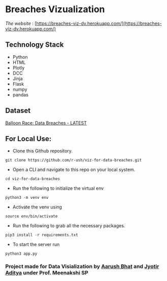 # Breaches Vizualization

_The website_ : [https://breaches-viz-dv.herokuapp.com/](https://breaches-viz-dv.herokuapp.com/)

## Technology Stack

- Python
- HTML
- Plotly
- DCC
- Jinja
- Flask
- numpy
- pandas

## Dataset

[Balloon Race: Data Breaches - LATEST](https://docs.google.com/spreadsheets/d/1i0oIJJMRG-7t1GT-mr4smaTTU7988yXVz8nPlwaJ8Xk/edit#gid=2)

## For Local Use:

- Clone this Github repository.

```shell
git clone https://github.com/r-ush/viz-for-data-breaches.git
```

- Open a CLI and navigate to this repo on your local system.

```shell
cd viz-for-data-breaches
```

- Run the following to initialize the virtual env

```shell
python3 -m venv env
```

- Activate the venv using

```shell
source env/bin/activate
```

- Run the following to grab all the necessary packages.

```shell
pip3 install -r requirements.txt
```

- To start the server run

```shell
python3 app.py
```

### Project made for Data Visialization by [Aarush Bhat](https://github.com/r-ush) and [Jyotir Aditya](https://github.com/jyotiradi) under Prof. Meenakshi SP
